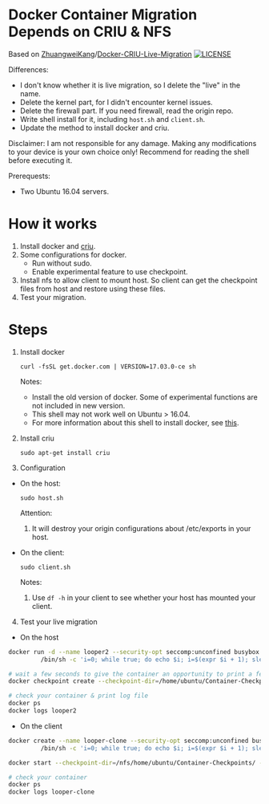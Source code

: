 # Docker Container Migration Depends on CRIU & NFS

Based on [ZhuangweiKang](https://github.com/ZhuangweiKang)/[Docker-CRIU-Live-Migration](https://github.com/ZhuangweiKang/Docker-CRIU-Live-Migration)
[![LICENSE](https://img.shields.io/badge/license-Anti%20996-blue.svg?style=flat-square)](https://github.com/996icu/996.ICU/blob/master/LICENSE)

Differences:

- I don't know whether it is live migration, so I delete the "live" in the name.
- Delete the kernel part, for I didn't encounter kernel issues.
- Delete the firewall part. If you need firewall, read the origin repo.
- Write shell install for it, including `host.sh` and `client.sh`.
- Update the method to install docker and criu.

Disclaimer: I am not responsible for any damage. Making any modifications to your device is your own choice only! Recommend for reading the shell before executing it.

Prerequests:

  - Two Ubuntu 16.04 servers.

# How it works

1. Install docker and [criu](https://criu.org/Main_Page).
2. Some configurations for docker.
   - Run without sudo.
   - Enable experimental feature to use checkpoint.
3. Install nfs to allow client to mount host. So client can get the checkpoint files from host and restore using these files.
4. Test your migration.

# Steps

1. Install docker

   ```shell
   curl -fsSL get.docker.com | VERSION=17.03.0-ce sh
   ```

   Notes:

   - Install the old version of docker. Some of experimental functions are not included in new version.
   - This shell may not work well on Ubuntu > 16.04.
   - For more information about this shell to install docker, see [this](https://github.com/docker/docker-install/pull/62).

2. Install criu

   ```shell
   sudo apt-get install criu
   ```

3. Configuration

- On the host:

  ```shell
  sudo host.sh
  ```

  Attention:

  1. It will destroy your origin configurations about /etc/exports in your host.

- On the client:

  ```shell
  sudo client.sh
  ```
  
  Notes:
  
  1. Use `df -h` in your client to see whether your host has mounted your client. 
4. Test your live migration

- On the host

```sh
docker run -d --name looper2 --security-opt seccomp:unconfined busybox \
         /bin/sh -c 'i=0; while true; do echo $i; i=$(expr $i + 1); sleep 1; done'

# wait a few seconds to give the container an opportunity to print a few lines, then
docker checkpoint create --checkpoint-dir=/home/ubuntu/Container-Checkpoints/ looper2 checkpoint2

# check your container & print log file
docker ps
docker logs looper2
```
- On the client

```sh
docker create --name looper-clone --security-opt seccomp:unconfined busybox \
         /bin/sh -c 'i=0; while true; do echo $i; i=$(expr $i + 1); sleep 1; done'

docker start --checkpoint-dir=/nfs/home/ubuntu/Container-Checkpoints/ --checkpoint=checkpoint2 looper-clone

# check your container
docker ps
docker logs looper-clone
```
